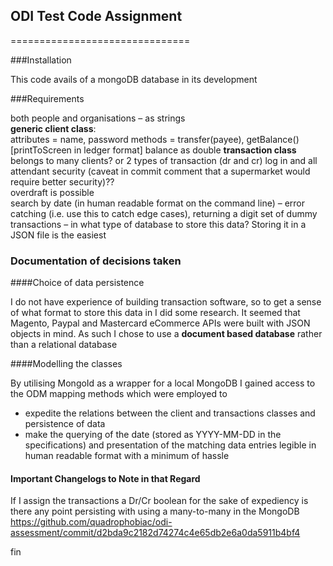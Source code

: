## ODI Test Code Assignment
===============================

###Installation

This code avails of a mongoDB database in its development

###Requirements

both people and organisations – as strings  
**generic client class**:  
    attributes = name, password
    methods = transfer(payee), 
    getBalance() [printToScreen in ledger format] balance as double
**transaction class**  
    belongs to many clients?
    or 2 types of transaction (dr and cr)
log in and all attendant security (caveat in commit comment that a supermarket would require better security)??  
overdraft is possible  
search by date (in human readable format on the command line) – error catching (i.e. use this to catch edge cases), returning a digit
set of dummy transactions – in what type of database to store this data?
Storing it in a JSON file is the easiest  

### Documentation of decisions taken

####Choice of data persistence

I do not have experience of building transaction software, so to get a sense of what format to store this data in I did some research. It seemed that Magento, Paypal and Mastercard eCommerce APIs were built with JSON objects in mind. As such I chose to use a **document based database** rather than a relational database

####Modelling the classes

By utilising MongoId as a wrapper for a local MongoDB I gained access to the ODM mapping methods which were employed to  
* expedite the relations between the client and transactions classes and persistence of data
* make the querying of the date (stored as YYYY-MM-DD in the specifications) and presentation of the matching data entries legible in human readable format with a minimum of hassle

#### Important Changelogs to Note in that Regard

If I assign the transactions a Dr/Cr boolean for the sake of expediency is there any point persisting with using a many-to-many in the MongoDB https://github.com/quadrophobiac/odi-assessment/commit/d2bda9c2182d74274c4e65db2e6a0da5911b4bf4


fin